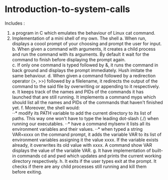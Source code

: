 # Introduction-to-system-calls

Includes :
1. a program in C which emulates the behaviour of Linux cat command.
2. Implementation of a mini shell of my own. The shell
  a. When run, displays a coool prompt of your choosing and prompt the user for input.
  b. When given a command with arguments, it creates a child process and run the command with its arguments. By default it  wait for the 
    command to finish before displaying the prompt again.     
  c. If only one command is typed followed by &, it runs the command in back ground and displays the prompt immediately. Hush imitate
     the  same behaviour.
  d. When given a command followed by a redirection operator (>, >>) followed by a filelename, it redirects the output of the command to 
     the said file by overwriting or appending to it respectively.
  e. It keeps track of the names and PIDs of the commands it has launched that are still running. It implements a command myps which 
     should list all the names and PIDs of the commands that haven't finished yet.
  f. Moreover, the shell would:   
        ⋅⋅* modify its PATH variable to add the current directory to its list of paths. This way
        one won't have to type the leading dot-slash (./) when running our executables.
        ⋅⋅* have a command mylsenv it lists all its environment variables and
        their values.
        ⋅⋅* when typed a string VAR=xxxx on the command prompt, it adds the variable
        VAR to its list of environment variables assigning it the value xxxx. If the variable
        exists already, it overwrites its old value with xxxx. A command
        show VAR displays the value of the variable VAR.
  g. It have implementation of built-in commands cd and pwd which updates and prints the current working directory respectively.
  h. It exits if the user types exit at the prompt. It checks if there are any child processes still running and kill them  
     before exiting.
     
